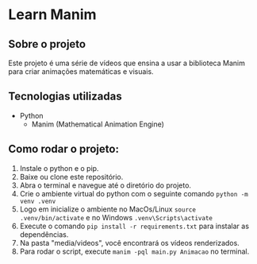 # Learn Manim

## Sobre o projeto

Este projeto é uma série de vídeos que ensina a usar a biblioteca Manim para criar animações matemáticas e visuais.

## Tecnologias utilizadas

- Python
    - Manim (Mathematical Animation Engine)

## Como rodar o projeto: 

1. Instale o python e o pip.
2. Baixe ou clone este repositório.
3. Abra o terminal e navegue até o diretório do projeto.
4. Crie o ambiente virtual do python com o seguinte comando `python -m venv .venv`
5. Logo em inicialize o ambiente no MacOs/Linux `source .venv/bin/activate` e no Windows `.venv\Scripts\activate`
6. Execute o comando `pip install -r requirements.txt` para instalar as dependências.
7. Na pasta "media/videos", você encontrará os vídeos renderizados.
8. Para rodar o script, execute `manim -pql main.py Animacao` no terminal.